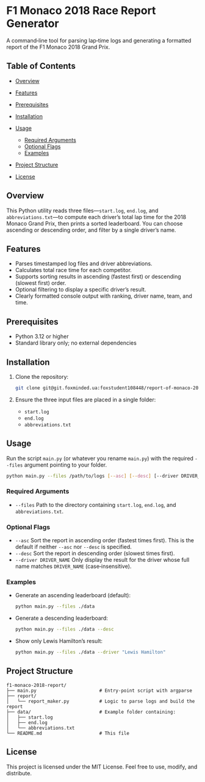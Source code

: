 # F1 Monaco 2018 Race Report Generator

A command‑line tool for parsing lap‑time logs and generating a formatted report of the F1 Monaco 2018 Grand Prix.

## Table of Contents

* [Overview](#overview)
* [Features](#features)
* [Prerequisites](#prerequisites)
* [Installation](#installation)
* [Usage](#usage)

  * [Required Arguments](#required-arguments)
  * [Optional Flags](#optional-flags)
  * [Examples](#examples)
* [Project Structure](#project-structure)
* [License](#license)

## Overview

This Python utility reads three files—`start.log`, `end.log`, and `abbreviations.txt`—to compute each driver’s total lap time for the 2018 Monaco Grand Prix, then prints a sorted leaderboard. You can choose ascending or descending order, and filter by a single driver’s name.

## Features

* Parses timestamped log files and driver abbreviations.
* Calculates total race time for each competitor.
* Supports sorting results in ascending (fastest first) or descending (slowest first) order.
* Optional filtering to display a specific driver’s result.
* Clearly formatted console output with ranking, driver name, team, and time.

## Prerequisites

* Python 3.12 or higher
* Standard library only; no external dependencies

## Installation

1. Clone the repository:

   ```bash
   git clone git@git.foxminded.ua:foxstudent108448/report-of-monaco-2018-racing.git```
   ```
2. Ensure the three input files are placed in a single folder:

   * `start.log`
   * `end.log`
   * `abbreviations.txt`

## Usage

Run the script `main.py` (or whatever you rename `main.py`) with the required `--files` argument pointing to your folder.

```bash
python main.py --files /path/to/logs [--asc] [--desc] [--driver DRIVER_NAME]
```

### Required Arguments

* `--files`
  Path to the directory containing `start.log`, `end.log`, and `abbreviations.txt`.

### Optional Flags

* `--asc`
  Sort the report in ascending order (fastest times first). This is the default if neither `--asc` nor `--desc` is specified.
* `--desc`
  Sort the report in descending order (slowest times first).
* `--driver DRIVER_NAME`
  Only display the result for the driver whose full name matches `DRIVER_NAME` (case‑insensitive).

### Examples

* Generate an ascending leaderboard (default):

  ```bash
  python main.py --files ./data
  ```
* Generate a descending leaderboard:

  ```bash
  python main.py --files ./data --desc
  ```
* Show only Lewis Hamilton’s result:

  ```bash
  python main.py --files ./data --driver "Lewis Hamilton"
  ```

## Project Structure

```
f1‑monaco‑2018‑report/
├── main.py                       # Entry‑point script with argparse
├── report/
│   └── report_maker.py           # Logic to parse logs and build the report
├── data/                         # Example folder containing:
│   ├── start.log
│   ├── end.log
│   └── abbreviations.txt
└── README.md                     # This file
```

## License

This project is licensed under the MIT License. Feel free to use, modify, and distribute.
